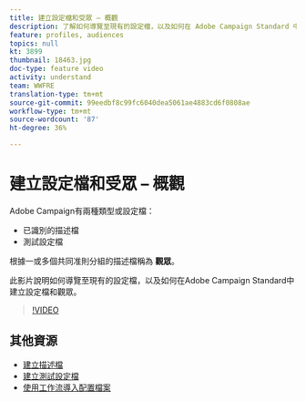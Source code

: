 ```yaml
---
title: 建立設定檔和受眾 – 概觀
description: 了解如何導覽至現有的設定檔，以及如何在 Adobe Campaign Standard 中建立設定檔和對象。
feature: profiles, audiences
topics: null
kt: 3899
thumbnail: 18463.jpg
doc-type: feature video
activity: understand
team: WWFRE
translation-type: tm+mt
source-git-commit: 99eedbf8c99fc6040dea5061ae4883cd6f0808ae
workflow-type: tm+mt
source-wordcount: '87'
ht-degree: 36%

---
```



# 建立設定檔和受眾 – 概觀

Adobe Campaign有兩種類型或設定檔：

* 已識別的描述檔
* 測試設定檔

根據一或多個共同准則分組的描述檔稱為 **觀眾**。

此影片說明如何導覽至現有的設定檔，以及如何在Adobe Campaign Standard中建立設定檔和觀眾。

>[!VIDEO](https://video.tv.adobe.com/v/18463/?quality=12)

## 其他資源

* [建立描述檔](/help/profiles-and-audiences/creating-a-profile.md)
* [建立測試設定檔](/help/profiles-and-audiences/test-profiles.md)
* [使用工作流導入配置檔案](/help/managing-processes-and-data/importing-profiles.md)
